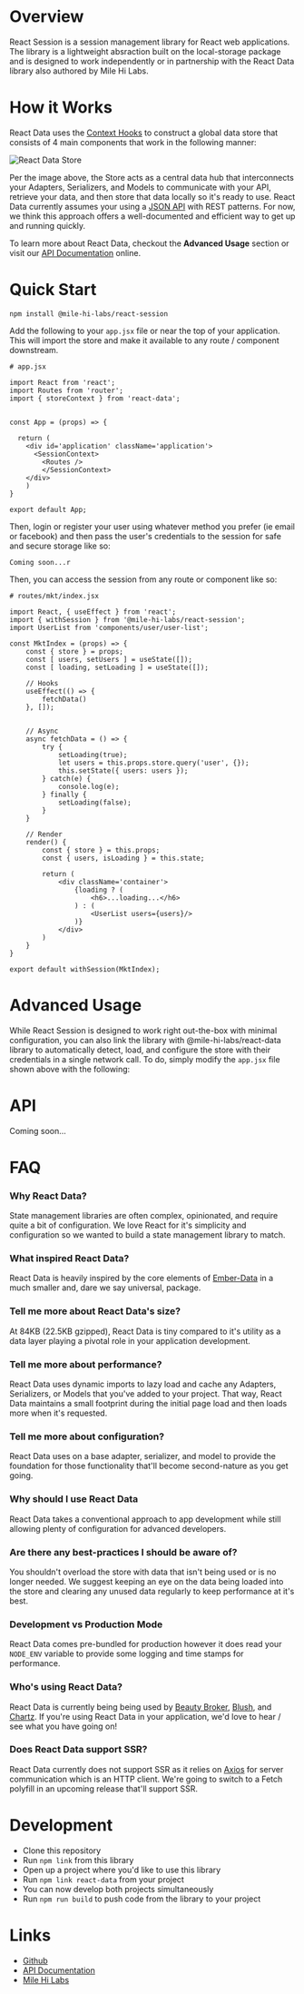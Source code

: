 # Overview
React Session is a session management library for React web applications. The library is a lightweight absraction built on the local-storage package and is designed to work independently or in partnership with the React Data library also authored by Mile Hi Labs.


# How it Works
React Data uses the [Context Hooks](https://reactjs.org/docs/context.html) to construct a global data store that consists of 4 main components that work in the following manner:

![React Data Store](./src/assets/react-data.jpg)

Per the image above, the Store acts as a central data hub that interconnects your Adapters, Serializers, and Models to communicate with your API, retrieve your data, and then store that data locally so it's ready to use. 
React Data currently assumes your using a [JSON API](https://jsonapi.org/) with REST patterns. For now, we think this approach offers a well-documented and efficient way to get up and running quickly.

To learn more about React Data, checkout the **Advanced Usage** section or visit our [API Documentation](https://app.gitbook.com/@mile-hi-labs/s/react-data/) online. 


# Quick Start
`npm install @mile-hi-labs/react-session`

Add the following to your `app.jsx` file or near the top of your application. This will import the store and make it available to any route / component downstream. 

```
# app.jsx

import React from 'react';
import Routes from 'router';
import { storeContext } from 'react-data';


const App = (props) => {
  
  return (
    <div id='application' className='application'>
      <SessionContext>
      	<Routes />
    	</SessionContext>
  	</div>
	)
}

export default App;
```

Then, login  or register your user using whatever method you prefer (ie email or facebook) and then pass the user's credentials to the session for safe and secure storage like so:

```
Coming soon...r
```


Then, you can access the session from any route or component like so:

```
# routes/mkt/index.jsx

import React, { useEffect } from 'react';
import { withSession } from '@mile-hi-labs/react-session';
import UserList from 'components/user/user-list';

const MktIndex = (props) => {
	const { store } = props;
	const [ users, setUsers ] = useState([]);
	const [ loading, setLoading ] = useState([]);

	// Hooks
	useEffect(() => {
		fetchData()
	}, []);


	// Async
	async fetchData = () => {
		try {
			setLoading(true);
			let users = this.props.store.query('user', {});
			this.setState({ users: users });
		} catch(e) {
			console.log(e);
		} finally {
			setLoading(false);
		}
	}

	// Render
	render() {
		const { store } = this.props;
		const { users, isLoading } = this.state;
		
		return (
			<div className='container'>
				{loading ? (
					<h6>...loading...</h6>
				) : (
					<UserList users={users}/>
				)}
			</div>
		)
	}
}

export default withSession(MktIndex);

```



# Advanced Usage
While React Session is designed to work right out-the-box with minimal configuration, you can also link the library with @mile-hi-labs/react-data library to automatically detect, load, and configure the store with their credentials in a single network call. 
To do, simply modify the `app.jsx` file shown above with the following:



# API
Coming soon...



# FAQ

### Why React Data?
State management libraries are often complex, opinionated, and require quite a bit of configuration. We love React for it's simplicity and configuration so we wanted 
to build a state management library to match. 


### What inspired React Data? 
React Data is heavily inspired by the core elements of [Ember-Data](https://emberjs.com) in a much smaller and, dare we say universal, package.


### Tell me more about React Data's size?
At 84KB (22.5KB gzipped), React Data is tiny compared to it's utility as a data layer playing a pivotal role in your application development. 


### Tell me more about performance?
React Data uses dynamic imports to lazy load and cache any Adapters, Serializers, or Models that you've added to your project. 
That way, React Data maintains a small footprint during the initial page load and then loads more when it's requested. 


### Tell me more about configuration?
React Data uses on a base adapter, serializer, and model to provide the foundation for those  functionality that'll become second-nature as you get going.


### Why should I use React Data
React Data takes a conventional approach to app development while still allowing plenty of configuration for advanced developers. 


### Are there any best-practices I should be aware of?
You shouldn't overload the store with data that isn't being used or is no longer needed. We suggest keeping an eye on the data being loaded into the store and clearing any unused data
regularly to keep performance at it's best.


### Development vs Production Mode
React Data comes pre-bundled for production however it does read your `NODE_ENV` variable to provide some logging and time stamps for performance.


### Who's using React Data?
React Data is currently being being used by [Beauty Broker](https://beautybroker.io), [Blush](https://blushednow.com), and [Chartz](https://chartz.io). 
If you're using React Data in your application, we'd love to hear / see what you have going on!

### Does React Data support SSR?
React Data currently does not support SSR as it relies on [Axios](https://github.com/axios/axios) for server communication which is an HTTP client. We're going to switch to a Fetch polyfill in an upcoming release that'll support SSR. 


# Development
- Clone this repository
- Run `npm link` from this library
- Open up a project where you'd like to use this library
- Run `npm link react-data` from your project
- You can now develop both projects simultaneously
- Run `npm run build` to push code from the library to your project


# Links
- [Github](https://github.com/MileHiLabs/react-data)
- [API Documentation](https://app.gitbook.com/@mile-hi-labs/s/react-data/)
- [Mile Hi Labs](https://milehilabs.io)


